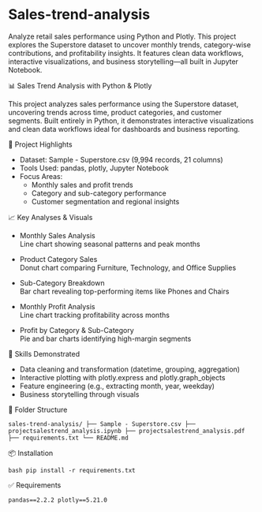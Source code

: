 # Sales-trend-analysis
Analyze retail sales performance using Python and Plotly. This project explores the Superstore dataset to uncover monthly trends, category-wise contributions, and profitability insights. It features clean data workflows, interactive visualizations, and business storytelling—all built in Jupyter Notebook.

📊 Sales Trend Analysis with Python & Plotly

This project analyzes sales performance using the Superstore dataset, uncovering trends across time, product categories, and customer segments. Built entirely in Python, it demonstrates interactive visualizations and clean data workflows ideal for dashboards and business reporting.

🚀 Project Highlights

- Dataset: Sample - Superstore.csv (9,994 records, 21 columns)
- Tools Used: pandas, plotly, Jupyter Notebook
- Focus Areas:
  - Monthly sales and profit trends
  - Category and sub-category performance
  - Customer segmentation and regional insights

📈 Key Analyses & Visuals

- Monthly Sales Analysis  
  Line chart showing seasonal patterns and peak months

- Product Category Sales  
  Donut chart comparing Furniture, Technology, and Office Supplies

- Sub-Category Breakdown  
  Bar chart revealing top-performing items like Phones and Chairs

- Monthly Profit Analysis  
  Line chart tracking profitability across months

- Profit by Category & Sub-Category  
  Pie and bar charts identifying high-margin segments

🧠 Skills Demonstrated

- Data cleaning and transformation (datetime, grouping, aggregation)
- Interactive plotting with plotly.express and plotly.graph_objects
- Feature engineering (e.g., extracting month, year, weekday)
- Business storytelling through visuals

📂 Folder Structure

`
sales-trend-analysis/
├── Sample - Superstore.csv
├── projectsalestrend_analysis.ipynb
├── projectsalestrend_analysis.pdf
├── requirements.txt
└── README.md
`

📦 Installation

`bash
pip install -r requirements.txt
`

✅ Requirements

`
pandas==2.2.2
plotly==5.21.0
`
